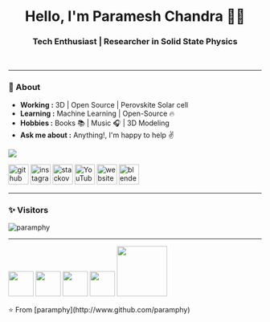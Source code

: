 <h1 align="center"> Hello, I'm Paramesh Chandra 👨‍💻 </h1>

<h3 align="center">  Tech Enthusiast | Researcher in Solid State Physics </h3> <br>

---------------------------------------------------------------------------------------------------------------------------------------------------------------------------------
### 🤔 About
-  **Working :**  3D  | Open Source | Perovskite Solar cell 
-  **Learning :** Machine Learning | Open-Source :fire:	
-  **Hobbies :** Books :books: | Music :headphones: | 3D Modeling
-  **Ask me about :** Anything!, I'm happy to help :v:

 ![](http://github-profile-summary-cards.vercel.app/api/cards/profile-details?username=vn7n24fzkq&theme=default) 

[<img src='https://cdn.jsdelivr.net/npm/simple-icons@3.0.1/icons/github.svg' alt='github' height='40'>](https://github.com/paramphy)  [<img src='https://cdn.jsdelivr.net/npm/simple-icons@3.0.1/icons/instagram.svg' alt='instagram' height='40'>](https://www.instagram.com/ur_joker_param/)  [<img src='https://cdn.jsdelivr.net/npm/simple-icons@3.0.1/icons/stackoverflow.svg' alt='stackoverflow' height='40'>](https://stackoverflow.com/users/https://blender.stackexchange.com/users/95141/paramesh-chandra)  [<img src='https://cdn.jsdelivr.net/npm/simple-icons@3.0.1/icons/youtube.svg' alt='YouTube' height='40'>](https://www.youtube.com/channel/https://www.youtube.com/channel/UCD8bIs6X-fcxzym6HZSKFSQ?view_as=subscriber)  [<img src='https://cdn.jsdelivr.net/npm/simple-icons@3.0.1/icons/icloud.svg' alt='website' height='40'>](https://sites.google.com/view/jokeonme/home)  [<img src='https://cdn.jsdelivr.net/npm/simple-icons@3.0.1/icons/blender.svg' alt='blender' height='40'>](https://sites.google.com/view/jokeonme/my-blender-projects?authuser=0)

---------------------------------------------------------------------------------------------------------------------------------------------------------------------------------
### ✨ Visitors 

<p align="left"> <img src="https://komarev.com/ghpvc/?username=paramphy" alt="paramphy" /> </p>


-------------------------------------------------------------------------------------------------------------------------------------------------------------------------------
<p>
   <img src="https://media.giphy.com/media/3rCcV6sC1o2GY/giphy.gif" width="50">
   <img src="https://i.giphy.com/media/LMt9638dO8dftAjtco/200.webp"   width="50">
   <img src="https://i.giphy.com/media/IdyAQJVN2kVPNUrojM/200.webp" width="50">
   
   <img src="https://media.giphy.com/media/SU2ic3wTfuC6JhD1lA/giphy.gif" width="50">
   <img src="https://media.giphy.com/media/kH1DBkPNyZPOk0BxrM/giphy.gif" width="100">
  <p>
</div> 
⭐️ From [paramphy](http://www.github.com/paramphy)
